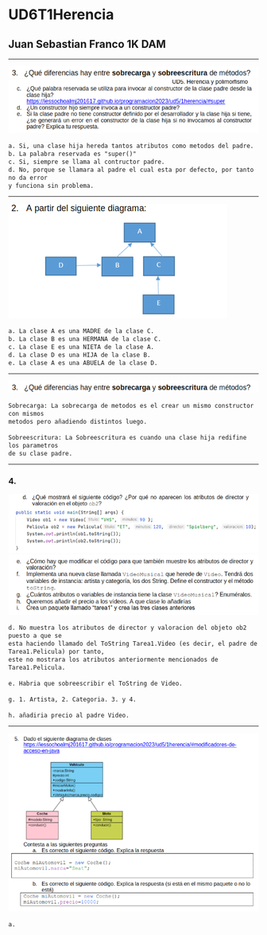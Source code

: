 # UD6T1Herencia 
## Juan Sebastian Franco 1K DAM

---

![img.png](src/IMG/img.png)
![img_1.png](src/IMG/img_1.png)

    a. Si, una clase hija hereda tantos atributos como metodos del padre.
    b. La palabra reservada es "super()"
    c. Si, siempre se llama al contructor padre.
    d. No, porque se llamara al padre el cual esta por defecto, por tanto no da error
    y funciona sin problema.

---

![img_2.png](src/IMG/img_2.png)

    a. La clase A es una MADRE de la clase C.
    b. La clase B es una HERMANA de la clase C.
    c. La clase E es una NIETA de la clase A.
    d. La clase D es una HIJA de la clase B.
    e. La clase A es una ABUELA de la clase D.

---

![img_3.png](src/IMG/img_3.png)

    Sobrecarga: La sobrecarga de metodos es el crear un mismo constructor con mismos    
    metodos pero añadiendo distintos luego.

    Sobreescritura: La Sobreescritura es cuando una clase hija redifine los parametros 
    de su clase padre.

---

### 4.
![img_4.png](src/IMG/img_4.png)
![img_6.png](src/IMG/img_6.png)

    d. No muestra los atributos de director y valoracion del objeto ob2 puesto a que se
    esta haciendo llamado del ToString Tarea1.Video (es decir, el padre de Tarea1.Pelicula) por tanto, 
    este no mostrara los atributos anteriormente mencionados de Tarea1.Pelicula.
    
    e. Habria que sobreescribir el ToString de Video.

    g. 1. Artista, 2. Categoria. 3. y 4.

    h. añadiria precio al padre Video.

---

![img_5.png](src/IMG/img_5.png)

    a. 



    